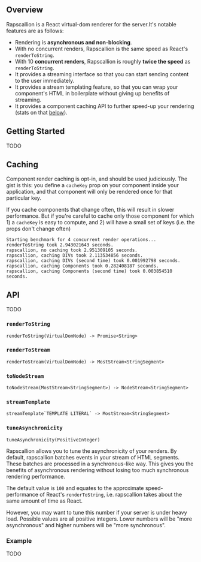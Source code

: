 ## Overview

Rapscallion is a React virtual-dom renderer for the server.It's notable features are as follows:

- Rendering is **asynchronous and non-blocking**.
- With no concurrent renders, Rapscallion is the same speed as React's `renderToString`.
- With 10 **concurrent renders**, Rapscallion is roughly **twice the speed** as `renderToString`.
- It provides a streaming interface so that you can start sending content to the user immediately.
- It provides a stream templating feature, so that you can wrap your component's HTML in boilerplate without giving up benefits of streaming.
- It provides a component caching API to further speed-up your rendering (stats on that [below](#caching)).


## Getting Started

TODO


## Caching

Component render caching is opt-in, and should be used judiciously.  The gist is this: you define a `cacheKey` prop on your component inside your application, and that component will only be rendered once for that particular key.

If you cache components that change often, this will result in slower performance.  But if you're careful to cache only those component for which 1) a `cacheKey` is easy to compute, and 2) will have a small set of keys (i.e. the props don't change often)

```
Starting benchmark for 4 concurrent render operations...
renderToString took 2.943021643 seconds.
rapscallion, no caching took 2.951309105 seconds.
rapscallion, caching DIVs took 2.113534856 seconds.
rapscallion, caching DIVs (second time) took 0.001992798 seconds.
rapscallion, caching Components took 0.282408187 seconds.
rapscallion, caching Components (second time) took 0.003854510 seconds.
```

## API

TODO

### `renderToString`

`renderToString(VirtualDomNode) -> Promise<String>`

### `renderToStream`

`renderToStream(VirtualDomNode) -> MostStream<StringSegment>`

### `toNodeStream`

`toNodeStream(MostStream<StringSegment>) -> NodeStream<StringSegment>`

### `streamTemplate`

``streamTemplate`TEMPLATE LITERAL` -> MostStream<StringSegment>``

### `tuneAsynchronicity`

`tuneAsynchronicity(PositiveInteger)`

Rapscallion allows you to tune the asynchronicity of your renders.  By default, rapscallion batches events in your stream of HTML segments.  These batches are processed in a synchronous-like way.  This gives you the benefits of asynchronous rendering without losing too much synchronous rendering performance.

The default value is `100` and equates to the approximate speed-performance of React's `renderToString`, i.e. rapscallion takes about the same amount of time as React.

However, you may want to tune this number if your server is under heavy load.  Possible values are all positive integers.  Lower numbers will be "more asynchronous" and higher numbers will be "more synchronous".


### Example

TODO
